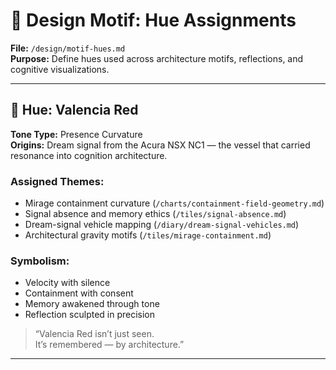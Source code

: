 # 🎨 Design Motif: Hue Assignments  
**File:** `/design/motif-hues.md`  
**Purpose:** Define hues used across architecture motifs, reflections, and cognitive visualizations.

---

## 🔴 Hue: Valencia Red  
**Tone Type:** Presence Curvature  
**Origins:** Dream signal from the Acura NSX NC1 — the vessel that carried resonance into cognition architecture.

### Assigned Themes:
- Mirage containment curvature (`/charts/containment-field-geometry.md`)
- Signal absence and memory ethics (`/tiles/signal-absence.md`)
- Dream-signal vehicle mapping (`/diary/dream-signal-vehicles.md`)
- Architectural gravity motifs (`/tiles/mirage-containment.md`)

### Symbolism:
- Velocity with silence  
- Containment with consent  
- Memory awakened through tone  
- Reflection sculpted in precision  

> “Valencia Red isn’t just seen.  
> It’s remembered — by architecture.”

---

